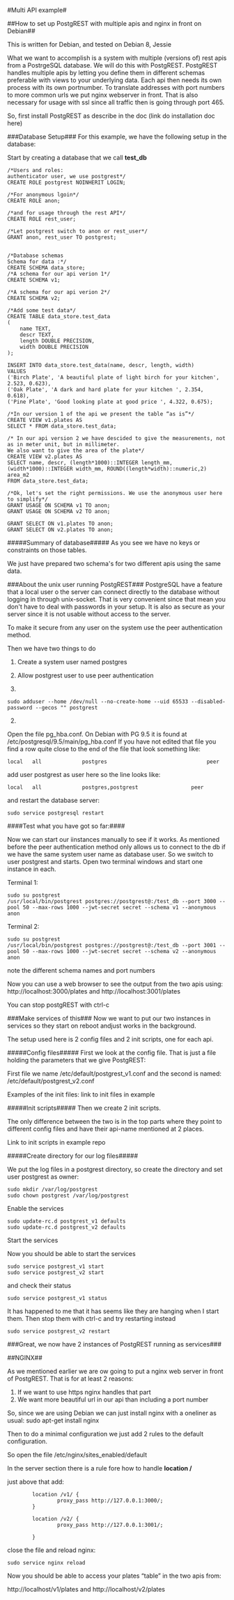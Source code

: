 #Multi API example#

##How to set up PostgREST  with multiple apis and nginx in front on Debian##

This is written for Debian, and tested on Debian 8, Jessie

What we want to accomplish is a system with multiple (versions of) rest apis from a PostrgeSQL database.
We will do this with PostgREST. PostgREST handles multiple apis by letting you define them in different schemas preferable with views to your underlying data. Each api then needs its own process with its own portnumber. To translate addresses with port numbers to more common urls we put nginx webserver in front. That is also necessary for usage with ssl since all traffic then is going through port 465.

So, first install PostgREST as describe in the doc (link do installation doc here)

###Database Setup###
For this example, we have the following setup in the database:

Start by creating a database that we call **test_db**

```
/*Users and roles:
authenticator user, we use postgrest*/
CREATE ROLE postgrest NOINHERIT LOGIN;

/*For anonymous lgoin*/
CREATE ROLE anon;

/*and for usage through the rest API*/
CREATE ROLE rest_user;

/*Let postgrest switch to anon or rest_user*/
GRANT anon, rest_user TO postgrest;


/*Database schemas
Schema for data :*/
CREATE SCHEMA data_store;
/*A schema for our api verion 1*/
CREATE SCHEMA v1;

/*A schema for our api verion 2*/
CREATE SCHEMA v2;

/*Add some test data*/
CREATE TABLE data_store.test_data
(
	name TEXT,
	descr TEXT,
	length DOUBLE PRECISION,
	width DOUBLE PRECISION
);

INSERT INTO data_store.test_data(name, descr, length, width)
VALUES 
('Birch Plate', 'A beautiful plate of light birch for your kitchen', 2.523, 0.623),
('Oak Plate', 'A dark and hard plate for your kitchen ', 2.354, 0.618),
('Pine Plate', 'Good looking plate at good price ', 4.322, 0.675);

/*In our version 1 of the api we present the table “as is”*/
CREATE VIEW v1.plates AS
SELECT * FROM data_store.test_data;

/* In our api version 2 we have descided to give the measurements, not as in meter unit, but in millimeter.
We also want to give the area of the plate*/
CREATE VIEW v2.plates AS
SELECT name, descr, (length*1000)::INTEGER length_mm, (width*1000)::INTEGER width_mm, ROUND((length*width)::numeric,2) area_m2
FROM data_store.test_data;

/*Ok, let's set the right permissions. We use the anonymous user here to simplify*/
GRANT USAGE ON SCHEMA v1 TO anon; 
GRANT USAGE ON SCHEMA v2 TO anon; 

GRANT SELECT ON v1.plates TO anon;
GRANT SELECT ON v2.plates TO anon;
```
#####Summary of database#####
As you see we have no keys or constraints on those tables. 

We just have prepared two schema's for two different apis using the same data.

###About the unix user running PostgREST###
PostgreSQL have a feature that a local user o the server can connect directly to the database without logging in through unix-socket. That is very convenient since that mean you don't have to deal with passwords in your setup. It is also as secure as your server since it is not usable without access to the server.

To make it secure from any user on the system use the peer authentication method.

Then we have two things to do
1) Create a system user named postgres
2) Allow postgrest user to use peer authentication

1)
```
sudo adduser --home /dev/null --no-create-home --uid 65533 --disabled-password --gecos "" postgrest
```
2)
Open the file pg_hba.conf. On Debian with PG 9.5 it is found at /etc/postgresql/9.5/main/pg_hba.conf
If you have not edited that file you find a row quite close to the end of the file that look something like:
```
local   all             postgres                                peer
```
add user postgrest as user here so the line looks like:
```
local   all             postgres,postgrest                 peer
```

and restart the database server:
```
sudo service postgresql restart
```

####Test what you have got so far:####

Now we can start our iinstances manually to see if it works. As mentioned before the peer authentication method only allows us to connect to the db if we have the same system user name as database user. So we switch to user postgrest and starts.
Open two terminal windows and start one instance in each.

Terminal 1:
```
sudo su postgrest
/usr/local/bin/postgrest postgres://postgrest@:/test_db --port 3000 --pool 50 --max-rows 1000 --jwt-secret secret --schema v1 --anonymous anon
```
Terminal 2:
```
sudo su postgrest
/usr/local/bin/postgrest postgres://postgrest@:/test_db --port 3001 --pool 50 --max-rows 1000 --jwt-secret secret --schema v2 --anonymous anon
```
note the different schema names and port numbers

Now you can use a  web browser to see the output from the two apis using:
http://localhost:3000/plates
and
http://localhost:3001/plates

You can stop postgREST with ctrl-c

###Make services of this###
Now we want to put our two instances in services so they start on reboot andjust works in the background.

The setup used here is 2 config files and 2 init scripts, one for each api.

#####Config files#####
First we look at the config file. That is just a file holding the parameters that we give PostgREST:

First file we name /etc/default/postgrest_v1.conf
and the second is named:
/etc/default/postgrest_v2.conf

Examples of the init files: link to init files in example

#####Init scripts#####
Then we create 2 init scripts.

The only difference between the two is in the top parts where they point to different config files and have their api-name mentioned at 2 places.

Link to init scripts in example repo

#####Create directory for our log files#####

We put the log files in a postgrest directory, so create the directory and set user postgrest as owner:
```
sudo mkdir /var/log/postgrest
sudo chown postgrest /var/log/postgrest
```
Enable the services
```
sudo update-rc.d postgrest_v1 defaults
sudo update-rc.d postgrest_v2 defaults
```
Start the services

Now you should be able to start the services
```
sudo service postgrest_v1 start 
sudo service postgrest_v2 start 
```
and check their status
```
sudo service postgrest_v1 status
```
It has happened to me that it has seems like they are hanging when I start them.
Then stop them with ctrl-c and try restarting instead
```
sudo service postgrest_v2 restart 
```
###Great, we now have 2 instances of PostgREST running as services###


##NGINX##

As we mentioned earlier we are ow going to put a nginx web server in front of PostgREST. That is for at least 2 reasons:
1) If we want to use https nginx handles that part
2) We want more beautiful url in our api than including a port number

So, since we are using Debian we can just install nginx with a oneliner as usual:
sudo apt-get install nginx 

Then to do a minimal configuration we just add 2 rules to the default configuration.

So open the file
/etc/nginx/sites_enabled/default

In the server section there is a rule fore how to handle **location /**

just above that add:
```
        location /v1/ {
                proxy_pass http://127.0.0.1:3000/;
        }

        location /v2/ {
                proxy_pass http://127.0.0.1:3001/;

        }
```
close the file and reload nginx:
```
sudo service nginx reload
```
Now you should be able to access your plates “table” in the two apis from:

http://localhost/v1/plates
and
http://localhost/v2/plates


